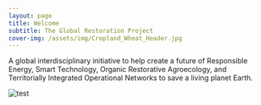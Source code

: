 ```yaml
---
layout: page
title: Welcome
subtitle: The Global Restoration Project
cover-img: /assets/img/Cropland_Wheat_Header.jpg
---
```



A global interdisciplinary initiative to help create a future of Responsible Energy, Smart Technology, Organic Restorative Agroecology, and Territorially Integrated Operational Networks to save a living planet Earth.

![test](/assets/img/Green_Restoration_Acronym.png)
